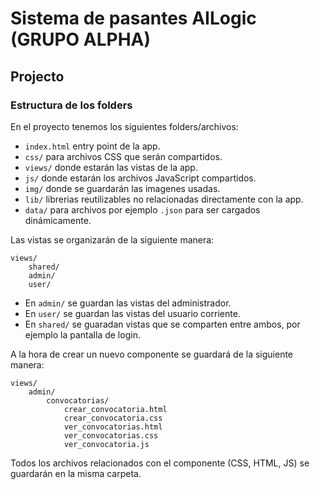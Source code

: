 # Sistema de pasantes AILogic (GRUPO ALPHA)

## Projecto

### Estructura de los folders
En el proyecto tenemos los siguientes folders/archivos:

* ``index.html`` entry point de la app.
* ``css/`` para archivos CSS que serán compartidos.
* ``views/`` donde estarán las vistas de la app.
* ``js/`` donde estarán los archivos JavaScript compartidos.
* ``img/`` donde se guardarán las imagenes usadas.
* ``lib/`` librerias reutilizables no relacionadas directamente con la app.
* ``data/`` para archivos por ejemplo `.json` para ser cargados dinámicamente.

Las vistas se organizarán de la siguiente manera:
```
views/
    shared/
    admin/
    user/
```

* En `admin/` se guardan las vistas del administrador.
* En `user/` se guardan las vistas del usuario corriente.
* En `shared/` se guaradan vistas que se comparten entre ambos, por ejemplo la pantalla de login.

A la hora de crear un nuevo componente se guardará de la siguiente manera:

```
views/
    admin/
        convocatorias/
            crear_convocatoria.html
            crear_convocatoria.css
            ver_convocatorias.html
            ver_convocatorias.css
            ver_convocatoria.js
```

Todos los archivos relacionados con el componente (CSS, HTML, JS) se guardarán en la misma carpeta.